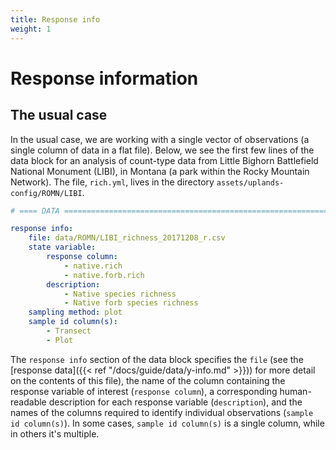 ```yaml
---
title: Response info
weight: 1
---
```


# Response information

## The usual case
In the usual case, we are working with a single vector of observations (a single column of data in a flat file). Below, we see the first few lines of the data block for an analysis of count-type data from Little Bighorn Battlefield National Monument (LIBI), in Montana (a park within the Rocky Mountain Network). The file, `rich.yml`, lives in the directory `assets/uplands-config/ROMN/LIBI`.

```YAML
# ==== DATA ===================================================================

response info:
    file: data/ROMN/LIBI_richness_20171208_r.csv
    state variable:
        response column:
            - native.rich
            - native.forb.rich
        description:
            - Native species richness
            - Native forb species richness
    sampling method: plot
    sample id column(s):
        - Transect
        - Plot
```

The `response info` section of the data block specifies the `file` (see the [response data]({{< ref "/docs/guide/data/y-info.md" >}})) for more detail on the contents of this file), the name of the column containing the response variable of interest (`response column`), a corresponding human-readable description for each response variable (`description`), and the names of the columns required to identify individual observations (`sample id column(s)`). In some cases, `sample id column(s)` is a single column, while in others it's multiple. 